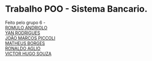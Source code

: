 # Trabalho POO - Sistema Bancario.
 Feito pelo grupo 6 -  </br>
                     <a href=https://github.com/Artoda>ROMULO ANDRIOLO</a> </br>
                     <a href=https://github.com/Anuuxy>YAN RODRIGUES</a> </br>
                     <a href=https://github.com/JoaoMarcoPiccoliCardoso>JOÃO MARCOS PICCOLI </a> </br>
                     <a href=https://github.com/matheusborgesm>MATHEUS BORGES </a> </br>
                     <a href=https://github.com/RonaldoAglio>RONALDO AGLIO </a> </br>
                     <a href=https://github.com/victorhbfsouza>VICTOR HUGO SOUZA </a> </br>
                     

